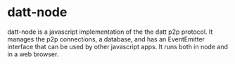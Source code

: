 datt-node
=========

datt-node is a javascript implementation of the the datt p2p protocol. It
manages the p2p connections, a database, and has an EventEmitter interface that
can be used by other javascript apps. It runs both in node and in a web
browser.
